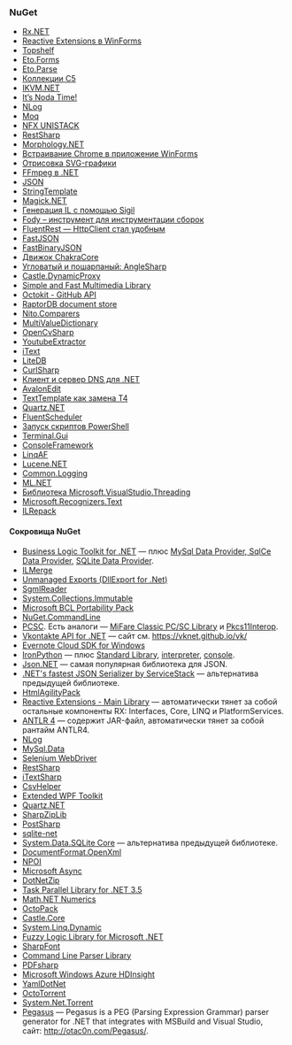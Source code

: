 ﻿### NuGet

* [Rx.NET](RxNET.md)
* [Reactive Extensions в WinForms](RxWinForms.md)
* [Topshelf](Topshelf.md)
* [Eto.Forms](EtoForms.md)
* [Eto.Parse](EtoParse.md)
* [Коллекции C5](C5.md)
* [IKVM.NET](IKVM.md)
* [It’s Noda Time!](Noda.md)
* [NLog](NLog.md)
* [Moq](Moq.md)
* [NFX UNISTACK](NFX.md)
* [RestSharp](RestSharp.md)
* [Morphology.NET](MorphologyNET.md)
* [Встраивание Chrome в приложение WinForms](Cef.md)
* [Отрисовка SVG-графики](Svg.md)
* [FFmpeg в .NET](FFmpeg.md)
* [JSON](JSON.md)
* [StringTemplate](StringTemplate.md)
* [Magick.NET](MagickNET.md)
* [Генерация IL с помощью Sigil](Sigil.md)
* [Fody – инструмент для инструментации сборок](Fody.md)
* [FluentRest — HttpClient стал удобным](FluentRest.md)
* [FastJSON](FastJSON.md)
* [FastBinaryJSON](FastBinaryJSON.md)
* [Движок ChakraCore](ChakraCore.md)
* [Угловатый и пошарпаный: AngleSharp](AngleSharp.md)
* [Castle.DynamicProxy](CastleDynamicProxy.md)
* [Simple and Fast Multimedia Library](SFML.md)
* [Octokit - GitHub API](Octokit.md)
* [RaptorDB document store](RaptorDB.md)
* [Nito.Comparers](NitoComparers.md)
* [MultiValueDictionary](MultiValueDictionary.md)
* [OpenCvSharp](OpenCvSharp.md)
* [YoutubeExtractor](YoutubeExtractor.md)
* [iText](iText.md)
* [LiteDB](LiteDB.md)
* [CurlSharp](CurlSharp.md)
* [Клиент и сервер DNS для .NET](DNS.md)
* [AvalonEdit](AvalonEdit.md)
* [TextTemplate как замена T4](TextTemplate.md)
* [Quartz.NET](QuartzNET.md)
* [FluentScheduler](FluentScheduler.md)
* [Запуск скриптов PowerShell](PowerShell.md)
* [Terminal.Gui](TerminalGui.md)
* [ConsoleFramework](ConsoleFramework.md)
* [LinqAF](LinqAF.md)
* [Lucene.NET](LuceneNET.md)
* [Common.Logging](CommonLogging.md)
* [ML.NET](MLNET.md)
* [Библиотека Microsoft.VisualStudio.Threading](MicrosoftVisualStudioThreading.md)
* [Microsoft.Recognizers.Text](MicrosoftRecognizersText.md)
* [ILRepack](ILRepack.md)

#### Сокровища NuGet

<ul>
	<li><a href="https://www.nuget.org/packages/BLToolkit/" target="_blank">Business Logic Toolkit for .NET</a> — плюс <a href="https://www.nuget.org/packages/BLToolkit.MySql/" target="_blank">MySql Data Provider</a>,<a href="https://www.nuget.org/packages/BLToolkit.SqlCe/" target="_blank"> SqlCe Data Provider</a>, <a href="https://www.nuget.org/packages/BLToolkit.SQLite/" target="_blank">SQLite Data Provider</a>.</li>
	<li><a href="https://www.nuget.org/packages/ilmerge/" target="_blank">ILMerge</a></li>
	<li><a href="https://www.nuget.org/packages/UnmanagedExports/" target="_blank">Unmanaged Exports (DllExport for .Net)</a></li>
	<li><a href="https://www.nuget.org/packages/SgmlReader/" target="_blank">SgmlReader</a></li>
	<li><a href="https://www.nuget.org/packages/System.Collections.Immutable/" target="_blank">System.Collections.Immutable</a></li>
	<li><a href="https://www.nuget.org/packages/Microsoft.Bcl/" target="_blank">Microsoft BCL Portability Pack</a></li>
	<li><a href="https://www.nuget.org/packages/NuGet.CommandLine/" target="_blank">NuGet.CommandLine</a></li>
	<li><a href="https://www.nuget.org/packages/PCSC/" target="_blank">PCSC</a>. Есть аналоги — <a href="https://www.nuget.org/packages/MiFare/" target="_blank">MiFare Classic PC/SC Library</a> и <a href="https://www.nuget.org/packages/Pkcs11Interop/" target="_blank">Pkcs11Interop</a>.</li>
	<li><a href="https://www.nuget.org/packages/VkNet/" target="_blank">Vkontakte API for .NET</a> — сайт см. <a href="https://vknet.github.io/vk/" target="_blank">https://vknet.github.io/vk/</a></li>
	<li><a href="https://www.nuget.org/packages/evernote-cloud-sdk-windows/" target="_blank">Evernote Cloud SDK for Windows</a></li>
	<li><a href="https://www.nuget.org/packages/IronPython/" target="_blank">IronPython</a> — плюс <a href="https://www.nuget.org/packages/IronPython.StdLib/" target="_blank">Standard Library</a>, <a href="https://www.nuget.org/packages/IronPython.Interpreter/" target="_blank">interpreter</a>, <a href="https://www.nuget.org/packages/IronPythonConsole/" target="_blank">console</a>.</li>
	<li><a href="https://www.nuget.org/packages/Newtonsoft.Json/8.0.1-beta1" target="_blank">Json.NET</a> — самая популярная библиотека для JSON.</li>
	<li><a href="https://www.nuget.org/packages/ServiceStack.Text/" target="_blank">.NET's fastest JSON Serializer by ServiceStack</a> — альтернатива предыдущей библиотеке.</li>
	<li><a href="https://www.nuget.org/packages/HtmlAgilityPack/" target="_blank">HtmlAgilityPack</a></li>
	<li><a href="https://www.nuget.org/packages/Rx-Main/" target="_blank">Reactive Extensions - Main Library</a> — автоматически тянет за собой остальные компоненты RX: Interfaces, Core, LINQ и PlatformServices.</li>
	<li><a href="https://www.nuget.org/packages/Antlr4/" target="_blank">ANTLR 4</a> — содержит JAR-файл, автоматически тянет за собой рантайм ANTLR4.</li>
	<li><a href="https://www.nuget.org/packages/NLog/" target="_blank">NLog</a></li>
	<li><a href="https://www.nuget.org/packages/MySql.Data/" target="_blank">MySql.Data</a></li>
	<li><a href="https://www.nuget.org/packages/Selenium.WebDriver/" target="_blank">Selenium WebDriver</a></li>
	<li><a href="https://www.nuget.org/packages/RestSharp/" target="_blank">RestSharp</a></li>
	<li><a href="https://www.nuget.org/packages/iTextSharp/" target="_blank">iTextSharp</a></li>
	<li><a href="https://www.nuget.org/packages/CsvHelper/" target="_blank">CsvHelper</a></li>
	<li><a href="https://www.nuget.org/packages/Extended.Wpf.Toolkit/" target="_blank">Extended WPF Toolkit</a></li>
	<li><a href="https://www.nuget.org/packages/Quartz/" target="_blank">Quartz.NET</a></li>
	<li><a href="https://www.nuget.org/packages/SharpZipLib/" target="_blank">SharpZipLib</a></li>
	<li><a href="https://www.nuget.org/packages/PostSharp/" target="_blank">PostSharp</a></li>
	<li><a href="https://www.nuget.org/packages/sqlite-net/" target="_blank">sqlite-net</a></li>
	<li><a href="https://www.nuget.org/packages/System.Data.SQLite.Core/">System.Data.SQLite Core</a> — альтернатива предыдущей библиотеке.</li>
	<li><a href="https://www.nuget.org/packages/DocumentFormat.OpenXml/" target="_blank">DocumentFormat.OpenXml</a></li>
	<li><a href="https://www.nuget.org/packages/NPOI/" target="_blank">NPOI</a></li>
	<li><a href="https://www.nuget.org/packages/Microsoft.Bcl.Async/" target="_blank">Microsoft Async</a></li>
	<li><a href="https://www.nuget.org/packages/DotNetZip/" target="_blank">DotNetZip</a></li>
	<li><a href="https://www.nuget.org/packages/TaskParallelLibrary/" target="_blank">Task Parallel Library for .NET 3.5</a></li>
	<li><a href="https://www.nuget.org/packages/MathNet.Numerics/" target="_blank">Math.NET Numerics</a></li>
	<li><a href="https://www.nuget.org/packages/OctoPack/" target="_blank">OctoPack</a></li>
	<li><a href="https://www.nuget.org/packages/Castle.Core/" target="_blank">Castle.Core</a></li>
	<li><a href="https://www.nuget.org/packages/System.Linq.Dynamic/" target="_blank">System.Linq.Dynamic</a></li>
	<li><a href="https://www.nuget.org/packages/FuzzyLogicLibrary/" target="_blank">Fuzzy Logic Library for Microsoft .NET</a></li>
	<li><a href="https://www.nuget.org/packages/SharpFont/">SharpFont</a></li>
	<li><a href="https://www.nuget.org/packages/CommandLineParser/" target="_blank">Command Line Parser Library</a></li>
	<li><a href="https://www.nuget.org/packages/PdfSharp/" target="_blank">PDFsharp</a></li>
	<li><a href="https://www.nuget.org/packages/Microsoft.Hadoop.Avro/" target="_blank">Microsoft Windows Azure HDInsight</a></li>
	<li><a href="https://www.nuget.org/packages/YamlDotNet/" target="_blank">YamlDotNet</a></li>
	<li><a href="https://www.nuget.org/packages/OctoTorrent" target="_blank">OctoTorrent</a></li>
	<li><a href="https://www.nuget.org/packages/System.Net.Torrent/" target="_blank">System.Net.Torrent</a></li>
	<li><a href="https://www.nuget.org/packages/Pegasus/" target="_blank">Pegasus</a> — Pegasus is a PEG (Parsing Expression Grammar) parser generator for .NET that integrates with MSBuild and Visual Studio, сайт: <a href="http://otac0n.com/Pegasus/" target="_blank">http://otac0n.com/Pegasus/</a>.</li>
</ul>
